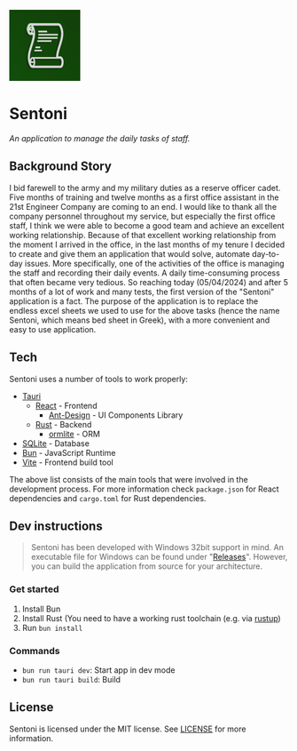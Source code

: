 ![title](public/images/logo.png)

# Sentoni

_An application to manage the daily tasks of staff._

## Background Story

I bid farewell to the army and my military duties as a reserve officer cadet. Five months of training and twelve months as a first office assistant in the 21st Engineer Company are coming to an end. I would like to thank all the company personnel throughout my service, but especially the first office staff, I think we were able to become a good team and achieve an excellent working relationship. Because of that excellent working relationship from the moment I arrived in the office, in the last months of my tenure I decided to create and give them an application that would solve, automate day-to-day issues. More specifically, one of the activities of the office is managing the staff and recording their daily events. A daily time-consuming process that often became very tedious. So reaching today (05/04/2024) and after 5 months of a lot of work and many tests, the first version of the "Sentoni" application is a fact. The purpose of the application is to replace the endless excel sheets we used to use for the above tasks (hence the name Sentoni, which means bed sheet in Greek), with a more convenient and easy to use application.

## Tech

Sentoni uses a number of tools to work properly:

- [Tauri]
  - [React] - Frontend
    - [Ant-Design] - UI Components Library
  - [Rust] - Backend
    - [ormlite] - ORM
- [SQLite] - Database
- [Bun] - JavaScript Runtime
- [Vite] - Frontend build tool

The above list consists of the main tools that were involved in the development process. For more information check `package.json` for React dependencies and `cargo.toml` for Rust dependencies.

## Dev instructions

> Sentoni has been developed with Windows 32bit support in mind. An
> executable file for Windows can be found under "[Releases](https://github.com/Manosgou/Sentoni/releases)". However,
> you can build the application from source for your architecture.

### Get started

1. Install Bun
2. Install Rust (You need to have a working rust toolchain (e.g. via [rustup](https://rustup.rs/))
3. Run `bun install`

### Commands

- `bun run tauri dev`: Start app in dev mode
- `bun run tauri build`: Build

## License

Sentoni is licensed under the MIT license. See [LICENSE](https://github.com/Manosgou/Sentoni/blob/main/LICENSE.txt) for more information.

[React]: https://react.dev/
[Tauri]: https://tauri.app/
[Rust]: https://www.rust-lang.org/
[Ant-Design]: https://ant.design/
[Bun]: https://bun.sh/
[Vite]: https://vitejs.dev/
[ormlite]: https://crates.io/crates/ormlite
[SQLite]: https://www.sqlite.org/
